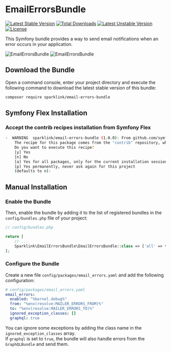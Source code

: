 # EmailErrorsBundle

[![Latest Stable Version](https://poser.pugx.org/sparklink/email-errors-bundle/v)](//packagist.org/packages/sparklink/email-errors-bundle)
[![Total Downloads](https://poser.pugx.org/sparklink/email-errors-bundle/downloads)](//packagist.org/packages/sparklink/email-errors-bundle)
[![Latest Unstable Version](https://poser.pugx.org/sparklink/email-errors-bundle/v/unstable)](//packagist.org/packages/sparklink/email-errors-bundle)
[![License](https://poser.pugx.org/sparklink/email-errors-bundle/license)](//packagist.org/packages/sparklink/email-errors-bundle)

This Symfony bundle provides a way to send email notifications when an error occurs in your application.

![EmailErrorsBundle](./docs/screeenshot/email_errors.png)
![EmailErrorsBundle](./docs/screeenshot/email_errors_2.png)

## Download the Bundle

Open a command console, enter your project directory and execute the following command to download the latest stable version of this bundle:

```bash
composer require sparklink/email-errors-bundle
```

## Symfony Flex Installation

### Accept the contrib recipes installation from Symfony Flex

```bash
-  WARNING  sparklink/email-errors-bundle (1.0.0): From github.com/symfony/recipes-contrib
    The recipe for this package comes from the "contrib" repository, which is open to community contributions.
    Do you want to execute this recipe?
    [y] Yes
    [n] No
    [a] Yes for all packages, only for the current installation session
    [p] Yes permanently, never ask again for this project
    (defaults to n): 
```

## Manual Installation

### Enable the Bundle

Then, enable the bundle by adding it to the list of registered bundles in the `config/bundles.php` file of your project:

```php
// config/bundles.php

return [
    // ...
    Sparklink\EmailErrorsBundle\EmailErrorsBundle::class => ['all' => true],
];
```

### Configure the Bundle

Create a new file `config/packages/email_errors.yaml` and add the following configuration:

```yaml
# config/packages/email_errors.yaml
email_errors:
  enabled: "%kernel.debug%"           
  from: "%env(resolve:MAILER_ERRORS_FROM)%"
  to: "%env(resolve:MAILER_ERRORS_TO)%"
  ignored_exception_classes: [] 
  graphql: true
```

You can ignore some exceptions by adding the class name in the `ignored_exception_classes` array.  
If `graphql` is set to `true`, the bundle will also handle errors from the `GraphQLBundle` and send them. 
